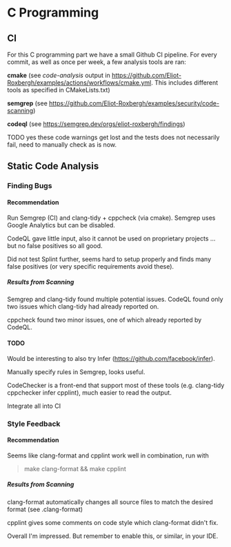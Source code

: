 # C Programming

## CI

For this C programming part we have a small Github CI pipeline.
For every commit, as well as once per week, a few analysis tools are ran:

**cmake** (see _code-analysis_ output in https://github.com/Eliot-Roxbergh/examples/actions/workflows/cmake.yml. This includes different tools as specified in CMakeLists.txt)

**semgrep** (see https://github.com/Eliot-Roxbergh/examples/security/code-scanning)

**codeql** (see https://semgrep.dev/orgs/eliot-roxbergh/findings)

TODO yes these code warnings get lost and the tests does not necessarily fail, need to manually check as is now.

## Static Code Analysis

### Finding Bugs

#### Recommendation

Run Semgrep (CI) and clang-tidy + cppcheck (via cmake). Semgrep uses Google Analytics but can be disabled.

CodeQL gave little input, also it cannot be used on proprietary projects ... but no false positives so all good.

Did not test Splint further, seems hard to setup properly and finds many false positives (or very specific requirements avoid these).

##### Results from Scanning

Semgrep and clang-tidy found multiple potential issues. CodeQL found only two issues which clang-tidy had already reported on.

cppcheck found two minor issues, one of which already reported by CodeQL.

#### TODO

Would be interesting to also try Infer (https://github.com/facebook/infer).

Manually specify rules in Semgrep, looks useful.

CodeChecker is a front-end that support most of these tools (e.g. clang-tidy cppchecker infer cpplint), much easier to read the output.

Integrate all into CI

### Style Feedback

#### Recommendation

Seems like clang-format and cpplint work well in combination, run with

>make clang-format && make cpplint

##### Results from Scanning

clang-format automatically changes all source files to match the desired format (see .clang-format)

cpplint gives some comments on code style which clang-format didn't fix.

Overall I'm impressed. But remember to enable this, or similar, in your IDE.

